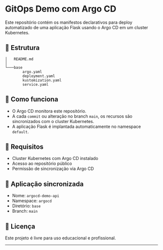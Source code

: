 # GitOps Demo com Argo CD

Este repositório contém os manifestos declarativos para deploy automatizado de uma aplicação Flask usando o Argo CD em um cluster Kubernetes.

## 📁 Estrutura

```
│   README.md
│
└───base
        argo.yaml
        deployment.yaml
        kustomization.yaml
        service.yaml
```

## 🚀 Como funciona

- O Argo CD monitora este repositório.
- A cada `commit` ou alteração no branch `main`, os recursos são sincronizados com o cluster Kubernetes.
- A aplicação Flask é implantada automaticamente no namespace `default`.

## 🧩 Requisitos

- Cluster Kubernetes com Argo CD instalado
- Acesso ao repositório público
- Permissão de sincronização via Argo CD

## 📝 Aplicação sincronizada

- Nome: `argocd-demo-api`
- Namespace: `argocd`
- Diretório: `base`
- Branch: `main`

## 📌 Licença

Este projeto é livre para uso educacional e profissional.

---